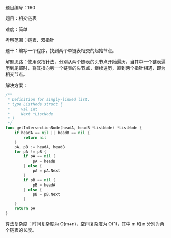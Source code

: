 题目编号：160

题目：相交链表

难度：简单

考察范围：链表、双指针

题干：编写一个程序，找到两个单链表相交的起始节点。

解题思路：使用双指针法，分别从两个链表的头节点开始遍历，当其中一个链表遍历到尾部时，将其指向另一个链表的头节点，继续遍历，直到两个指针相遇，即为相交节点。

解决方案：

```go
/**
 * Definition for singly-linked list.
 * type ListNode struct {
 *     Val int
 *     Next *ListNode
 * }
 */
func getIntersectionNode(headA, headB *ListNode) *ListNode {
    if headA == nil || headB == nil {
        return nil
    }
    pA, pB := headA, headB
    for pA != pB {
        if pA == nil {
            pA = headB
        } else {
            pA = pA.Next
        }
        if pB == nil {
            pB = headA
        } else {
            pB = pB.Next
        }
    }
    return pA
}
```

算法复杂度：时间复杂度为 O(m+n)，空间复杂度为 O(1)，其中 m 和 n 分别为两个链表的长度。